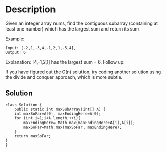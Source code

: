 # Description

Given an integer array nums, find the contiguous subarray (containing at least one number) which has the largest sum and return its sum.

Example:
```
Input: [-2,1,-3,4,-1,2,1,-5,4],
Output: 6
```
Explanation: [4,-1,2,1] has the largest sum = 6.
Follow up:

If you have figured out the O(n) solution, try coding another solution using the divide and conquer approach, which is more subtle.


## Solution

```
class Solution {
    public static int maxSubArray(int[] A) {
    int maxSoFar=A[0], maxEndingHere=A[0];
    for (int i=1;i<A.length;++i){
    	maxEndingHere= Math.max(maxEndingHere+A[i],A[i]);
    	maxSoFar=Math.max(maxSoFar, maxEndingHere);	
    }
    return maxSoFar;
}
}
```
